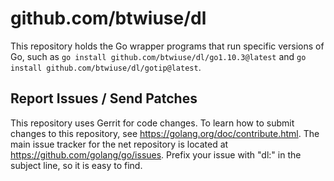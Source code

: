# github.com/btwiuse/dl

This repository holds the Go wrapper programs that run specific versions of Go, such
as `go install github.com/btwiuse/dl/go1.10.3@latest` and `go install github.com/btwiuse/dl/gotip@latest`.

## Report Issues / Send Patches

This repository uses Gerrit for code changes. To learn how to submit
changes to this repository, see https://golang.org/doc/contribute.html.
The main issue tracker for the net repository is located at
https://github.com/golang/go/issues. Prefix your issue with "dl:" in the
subject line, so it is easy to find.

